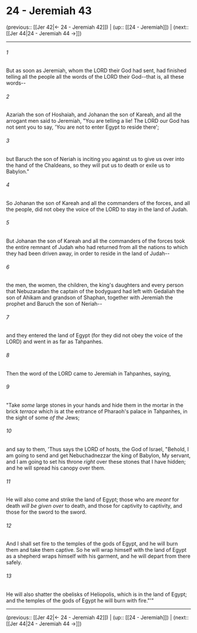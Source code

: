 # 24 - Jeremiah 43

(previous:: [[Jer 42|← 24 - Jeremiah 42]]) | (up:: [[24 - Jeremiah]]) | (next:: [[Jer 44|24 - Jeremiah 44 →]])

***


###### 1 
But as soon as Jeremiah, whom the LORD their God had sent, had finished telling all the people all the words of the LORD their God--that is, all these words-- 

###### 2 
Azariah the son of Hoshaiah, and Johanan the son of Kareah, and all the arrogant men said to Jeremiah, "You are telling a lie! The LORD our God has not sent you to say, 'You are not to enter Egypt to reside there'; 

###### 3 
but Baruch the son of Neriah is inciting you against us to give us over into the hand of the Chaldeans, so they will put us to death or exile us to Babylon." 

###### 4 
So Johanan the son of Kareah and all the commanders of the forces, and all the people, did not obey the voice of the LORD to stay in the land of Judah. 

###### 5 
But Johanan the son of Kareah and all the commanders of the forces took the entire remnant of Judah who had returned from all the nations to which they had been driven away, in order to reside in the land of Judah-- 

###### 6 
the men, the women, the children, the king's daughters and every person that Nebuzaradan the captain of the bodyguard had left with Gedaliah the son of Ahikam and grandson of Shaphan, together with Jeremiah the prophet and Baruch the son of Neriah-- 

###### 7 
and they entered the land of Egypt (for they did not obey the voice of the LORD) and went in as far as Tahpanhes. 

###### 8 
Then the word of the LORD came to Jeremiah in Tahpanhes, saying, 

###### 9 
"Take _some_ large stones in your hands and hide them in the mortar in the brick _terrace_ which is at the entrance of Pharaoh's palace in Tahpanhes, in the sight of some _of the_ Jews; 

###### 10 
and say to them, 'Thus says the LORD of hosts, the God of Israel, "Behold, I am going to send and get Nebuchadnezzar the king of Babylon, My servant, and I am going to set his throne _right_ over these stones that I have hidden; and he will spread his canopy over them. 

###### 11 
He will also come and strike the land of Egypt; those who are _meant_ for death _will be given over_ to death, and those for captivity to captivity, and those for the sword to the sword. 

###### 12 
And I shall set fire to the temples of the gods of Egypt, and he will burn them and take them captive. So he will wrap himself with the land of Egypt as a shepherd wraps himself with his garment, and he will depart from there safely. 

###### 13 
He will also shatter the obelisks of Heliopolis, which is in the land of Egypt; and the temples of the gods of Egypt he will burn with fire."'"

***

(previous:: [[Jer 42|← 24 - Jeremiah 42]]) | (up:: [[24 - Jeremiah]]) | (next:: [[Jer 44|24 - Jeremiah 44 →]])
